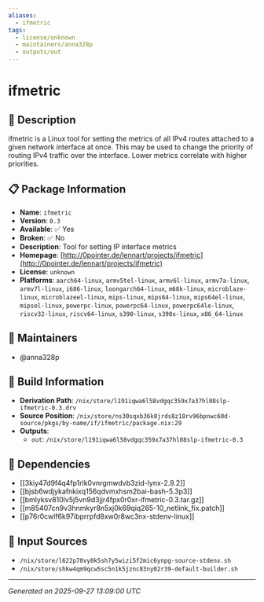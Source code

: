 ```yaml
---
aliases:
  - ifmetric
tags:
  - license/unknown
  - maintainers/anna328p
  - outputs/out
---
```


# ifmetric

## 📝 Description

ifmetric is a Linux tool for setting the metrics of all IPv4 routes
attached to a given network interface at once. This may be used to change
the priority of routing IPv4 traffic over the interface. Lower metrics
correlate with higher priorities.


## 📋 Package Information

- **Name**: `ifmetric`
- **Version**: `0.3`
- **Available**: ✅ Yes
- **Broken**: ✅ No
- **Description**: Tool for setting IP interface metrics
- **Homepage**: [http://0pointer.de/lennart/projects/ifmetric](http://0pointer.de/lennart/projects/ifmetric)
- **License**: `unknown`
- **Platforms**: `aarch64-linux`, `armv5tel-linux`, `armv6l-linux`, `armv7a-linux`, `armv7l-linux`, `i686-linux`, `loongarch64-linux`, `m68k-linux`, `microblaze-linux`, `microblazeel-linux`, `mips-linux`, `mips64-linux`, `mips64el-linux`, `mipsel-linux`, `powerpc-linux`, `powerpc64-linux`, `powerpc64le-linux`, `riscv32-linux`, `riscv64-linux`, `s390-linux`, `s390x-linux`, `x86_64-linux`
## 👥 Maintainers

- @anna328p


## 🔧 Build Information

- **Derivation Path**: `/nix/store/l191iqwa6l58vdgqc359x7a37hl08slp-ifmetric-0.3.drv`
- **Source Position**: `/nix/store/ns30sqxb36k8jrds8z18rv96bpnwc60d-source/pkgs/by-name/if/ifmetric/package.nix:29`
- **Outputs**:
  - `out`:  `/nix/store/l191iqwa6l58vdgqc359x7a37hl08slp-ifmetric-0.3`

## 🔗 Dependencies

- [[3kiy47d9f4q4fp1rlk0vnrgmwdvb3zid-lynx-2.9.2]]
- [[bjsb6wdjykafnkixq156qdvmxhsm2bai-bash-5.3p3]]
- [[bmlyksv810lv5j5vn9d3jjr4fpx0r0xr-ifmetric-0.3.tar.gz]]
- [[m85407cn9v3hnmkyr8n5xj0k69qiq265-10_netlink_fix.patch]]
- [[p76r0cwlf6k97ibprrpfd8xw0r8wc3nx-stdenv-linux]]

## 📁 Input Sources

- `/nix/store/l622p70vy8k5sh7y5wizi5f2mic6ynpg-source-stdenv.sh`
- `/nix/store/shkw4qm9qcw5sc5n1k5jznc83ny02r39-default-builder.sh`

---
*Generated on 2025-09-27 13:09:00 UTC*
